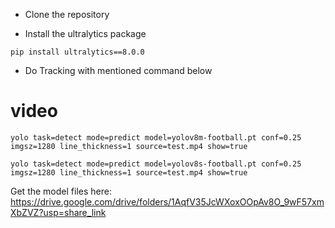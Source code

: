 

- Clone the repository


- Install the ultralytics package
```
pip install ultralytics==8.0.0
```

- Do Tracking with mentioned command below
# video 
```
yolo task=detect mode=predict model=yolov8m-football.pt conf=0.25 imgsz=1280 line_thickness=1 source=test.mp4 show=true
```
```
yolo task=detect mode=predict model=yolov8s-football.pt conf=0.25 imgsz=1280 line_thickness=1 source=test.mp4 show=true
```




Get the model files here: https://drive.google.com/drive/folders/1AqfV35JcWXoxOOpAv8O_9wF57xmXbZVZ?usp=share_link
